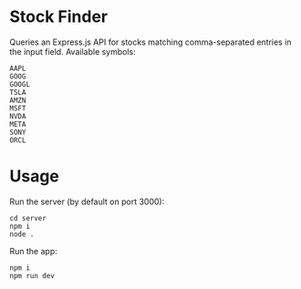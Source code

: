 # Stock Finder
Queries an Express.js API for stocks matching comma-separated entries in the input field. Available symbols:
```
AAPL
GOOG
GOOGL
TSLA
AMZN
MSFT
NVDA
META
SONY
ORCL
```

# Usage
Run the server (by default on port 3000):
```
cd server
npm i
node .
```
Run the app:
```
npm i
npm run dev
```